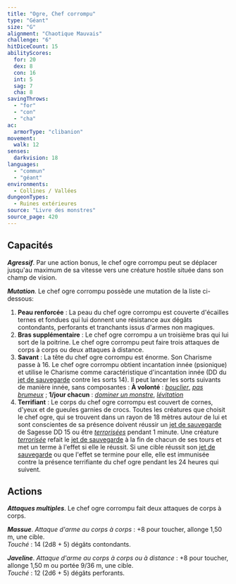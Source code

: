 ```yaml
---
title: "Ogre, Chef corrompu"
type: "Géant"
size: "G"
alignment: "Chaotique Mauvais"
challenge: "6"
hitDiceCount: 15
abilityScores:
  for: 20
  dex: 8
  con: 16
  int: 5
  sag: 7
  cha: 8
savingThrows:
  - "for"
  - "con"
  - "cha"
ac:
  armorType: "clibanion"
movement:
  walk: 12
senses:
  darkvision: 18
languages:
  - "commun"
  - "géant"
environments:
  - Collines / Vallées
dungeonTypes:
  - Ruines extérieures
source: "Livre des monstres"
source_page: 420
---
```

## Capacités
_**Agressif**_. Par une action bonus, le chef ogre corrompu peut se déplacer jusqu'au maximum de sa vitesse vers une créature hostile située dans son champ de vision.

_**Mutation**_. Le chef ogre corrompu possède une mutation de la liste ci-dessous:
1. **Peau renforcée** : La peau du chef ogre corrompu est couverte d'écailles ternes et fondues qui lui donnent une résistance aux dégâts contondants, perforants et tranchants issus d'armes non magiques.
2. **Bras supplémentaire** : Le chef ogre corrompu a un troisième bras qui lui sort de la poitrine. Le chef ogre corrompu peut faire trois attaques de corps à corps ou deux attaques à distance.
3. **Savant** : La tête du chef ogre corrompu est énorme. Son Charisme passe à 16. Le chef ogre corrompu obtient incantation innée (psionique) et utilise le Charisme comme caractéristique d'incantation innée (DD du [jet de sauvegarde](/utiliser-les-caracteristiques/#jets-de-sauvegarde) contre les sorts 14). Il peut lancer les sorts suivants de manière innée, sans composantes : **À volonté** : [_bouclier_](/grimoire/bouclier/), [_pas brumeux_](/grimoire/pas-brumeux/) ; **1/jour chacun** : [_dominer un monstre_](/grimoire/dominer-un-monstre/), [_lévitation_](/grimoire/levitation/)
4. **Terrifiant** : Le corps du chef ogre corrompu est couvert de cornes, d'yeux et de gueules garnies de crocs. Toutes les créatures que choisit le chef ogre, qui se trouvent dans un rayon de 18 mètres autour de lui et sont conscientes de sa présence doivent réussir un [jet de sauvegarde](/utiliser-les-caracteristiques/#jets-de-sauvegarde) de Sagesse DD 15 ou être [_terrorisées_](/gerer-la-sante-du-personnage/#terrorise) pendant 1 minute. Une créature [_terrorisée_](/gerer-la-sante-du-personnage/#terrorise) refait le [jet de sauvegarde](/utiliser-les-caracteristiques/#jets-de-sauvegarde) à la fin de chacun de ses tours et met un terme à l'effet si elle le réussit. Si une cible réussit son [jet de sauvegarde](/utiliser-les-caracteristiques/#jets-de-sauvegarde) ou que l'effet se termine pour elle, elle est immunisée contre la présence terrifiante du chef ogre pendant les 24 heures qui suivent.

## Actions
_**Attaques multiples**_. Le chef ogre corrompu fait deux attaques de corps à corps.

_**Massue**_. _Attaque d'arme au corps à corps_ : +8 pour toucher, allonge 1,50 m, une cible.  
_Touché_ : 14 (2d8 + 5) dégâts contondants.

_**Javeline**_. _Attaque d'arme au corps à corps ou à distance_ : +8 pour toucher, allonge 1,50 m ou portée 9/36 m, une cible.  
_Touché_ : 12 (2d6 + 5) dégâts perforants.
